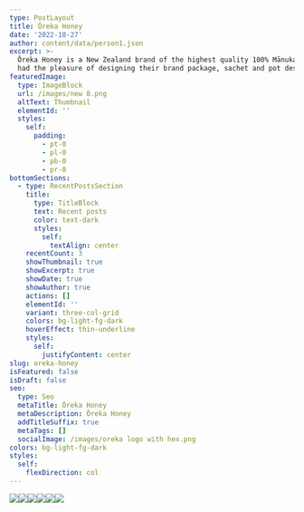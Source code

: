 ```yaml
---
type: PostLayout
title: Ōreka Honey
date: '2022-10-27'
author: content/data/person1.json
excerpt: >-
  Ōreka Honey is a New Zealand brand of the highest quality 100% Mānuka honey. I
  had the pleasure of designing their brand package, sachet and pot designs. 
featuredImage:
  type: ImageBlock
  url: /images/new 8.png
  altText: Thumbnail
  elementId: ''
  styles:
    self:
      padding:
        - pt-0
        - pl-0
        - pb-0
        - pr-0
bottomSections:
  - type: RecentPostsSection
    title:
      type: TitleBlock
      text: Recent posts
      color: text-dark
      styles:
        self:
          textAlign: center
    recentCount: 3
    showThumbnail: true
    showExcerpt: true
    showDate: true
    showAuthor: true
    actions: []
    elementId: ''
    variant: three-col-grid
    colors: bg-light-fg-dark
    hoverEffect: thin-underline
    styles:
      self:
        justifyContent: center
slug: oreka-honey
isFeatured: false
isDraft: false
seo:
  type: Seo
  metaTitle: Ōreka Honey
  metaDescription: Ōreka Honey
  addTitleSuffix: true
  metaTags: []
  socialImage: /images/oreka logo with hex.png
colors: bg-light-fg-dark
styles:
  self:
    flexDirection: col
---
```

![](/images/new%208.png)![](/images/new%202.png)![](/images/front%201.png)![](/images/new%201.png)![](/images/15npa.png)![](/images/new%206.png)
